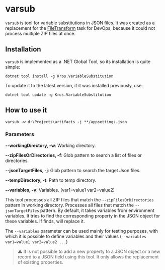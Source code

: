 # varsub

`varsub` is tool for variable substitutions in JSON files. It was created as a replacement for the [FileTransform](https://docs.microsoft.com/en-us/azure/devops/pipelines/tasks/utility/file-transform?view=azure-devops) task for DevOps, because it could not process multiple ZIP files at once.

## Installation

`varsub` is implemented as a .NET Global Tool, so its installation is quite simple:

```properties
dotnet tool install -g Kros.VariableSubstitution
```

To update it to the latest version, if it was installed previously, use:

```properties
dotnet tool update -g Kros.VariableSubstitution
```

## How to use it

```properties
varsub -w d:\Projects\artifacts -j **/appsettings.json
```
### Parameters

**--workingDirectory, -w**: Working directory.

**--zipFilesOrDirectories, -f**: Glob pattern to search a list of files or directories.

**--jsonTargetFiles, -j**: Glob pattern to search the target Json files.

**--tempDirectory, -t**: Path to temp directory.

**--variables, -v**: Variables. (var1=value1 var2=value2)

This tool processes all ZIP files that match the `--zipFilesOrDirectories` pattern in working directory. Processes all files that match the `--jsonTargetFiles` pattern. By default, it takes variables from environment variables. It tries to find the corresponding property in the JSON object for these variables. If  finds, will replace it.

The `--variables` parameter can be used mainly for testing purposes, with which it is possible to define variables and their values (`--variables var1=value1 var2=value2 ...`)

> ⚠ It is not possible to add a new property to a JSON object or a new record to a JSON field using this tool. It only allows the replacement of existing properties.
